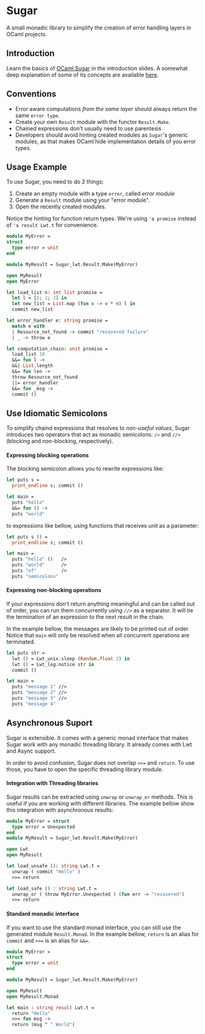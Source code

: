 Sugar
==========

A small monadic library to simplify the creation of error handling layers in
OCaml projects.


Introduction
------------

Learn the basics of [OCaml Sugar](https://dl.dropboxusercontent.com/u/9364054/OCaml/OCaml_Sugar.pdf)
in the introduction slides. A somewhat deep explanation of some of its concepts are
available [here](https://dl.dropboxusercontent.com/u/9364054/OCaml/Bindings_Condicionais.pdf).


Conventions
-----------

- Error aware computations *from the same layer* should always return the same ```error type```.
- Create your own ```Result``` module with the functor  ```Result.Make```.
- Chained expressions don't usually need to use parentesis
- Developers should avoid hinting created modules as ```Sugar```'s generic modules,
as that makes OCaml hide implementation details of you error types.


Usage Example
-------------

To use Sugar, you need to do 2 things:

1. Create an empty module with a type ```error```, called *error module*
2. Generate a ```Result``` module using your "error module".
3. Open the recently created modules.

Notice the hinting for function return types. We're using ```'a promise```
instead of  ```'a result Lwt.t``` for convenience. 


```ocaml
module MyError =
struct
  type error = unit
end

module MyResult = Sugar_lwt.Result.Make(MyError)

open MyResult
open MyError

let load_list n: int list promise =
  let l = [1; 2; 3] in
  let new_list = List.map (fun v -> v * n) l in
  commit new_list

let error_handler e: string promise =
  match e with
  | Resource_not_found -> commit "recovered failure"
  | _ -> throw e

let computation_chain: unit promise =
  load_list 10
  &&= fun l ->
  &&| List.length
  &&= fun len ->
  throw Resource_not_found
  ||= error_handler
  &&= fun _msg ->
  commit ()
```


Use Idiomatic Semicolons
-------------------------

To simplify chaind expressions that resolves to *non-useful values*, Sugar
introduces two operators that act as monadic semicolons: ```/>``` and ```//>```
(blocking and non-blocking, respectively).

#### Expressing blocking operations

The blocking semicolon allows you to rewrite expressions like:

```ocaml
let puts s =
  print_endline s; commit ()

let main =
  puts "hello"
  &&= fun () ->
  puts "world"
```

to expressions like bellow, using functions that receives unit as a parameter:

```ocaml
let puts s () =
  print_endline s; commit ()

let main =
  puts "hello" ()   />
  puts "world"      />
  puts "of"         />
  puts "semicolons"
```

#### Expressing non-blocking operations

If your expressions don't return anything meaningful and can be called out of
order, you can run them concurrently using  ```//>``` as a separator. It will
tie the termination of an expression to the next result in the chain.

In the example bellow, the messages are likely to be printed out of order.
Notice that ```main``` will only be resolved when all concurrent operations
are terminated.

```ocaml
let puts str =
  lwt () = Lwt_unix.sleep (Random.float 2) in
  lwt () = Lwt_log.notice str in
  commit ()

let main =
  puts "message 1" //>
  puts "message 2" //>
  puts "message 3" //>
  puts "message 4"
```


Asynchronous Suport
--------------------

Sugar is extensible. It comes with a generic monad interface that makes Sugar
work with any monadic threading library. It already comes with Lwt and Async
support.

In order to avoid confusion, Sugar does not overlap ```>>=``` and ```return```.
To use those, you have to open the specific threading library module.

#### Integration with Threading libraries

Sugar results can be extracted using ```unwrap``` or ```unwrap_or``` methods.
This is useful if you are working with different libraries. The example bellow
show this integration with asynchronous results:

```ocaml
module MyError = struct
  type error = Unexpected
end
module MyResult = Sugar_lwt.Result.Make(MyError)

open Lwt
open MyResult

let load_unsafe (): string Lwt.t =
  unwrap ( commit "Hello" )
  >>= return

let load_safe () : string Lwt.t =
  unwrap_or ( throw MyError.Unexpected ) (fun err -> "recovered")
  >>= return
```

#### Standard monadic interface

If you want to use the standard monad interface, you can still use the generated
module ```Result.Monad```. In the example bellow, ```return``` is an alias
for ```commit``` and ```>>=``` is an alias for ```&&=```.


```ocaml
module MyError =
struct
  type error = unit
end

module MyResult = Sugar_lwt.Result.Make(MyError)

open MyResult
open MyResult.Monad

let main : string result Lwt.t =
  return "Hello"
  >>= fun msg ->
  return (msg ^ " World")
```
